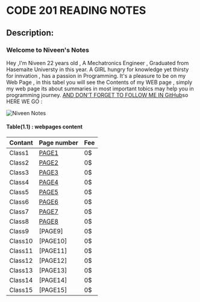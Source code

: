 # CODE 201 READING NOTES
## Description: 
### Welcome to Niveen's Notes

Hey ,I'm Niveen 22 years old , A Mechatronics Engineer , Graduated from Hasemaite Universty in this year. A GIRL hungry for knowledge yet thirsty for innvation , has a passion in Programming. It's a pleasure to be on my Web Page , in this tabel you will see the Contents of my WEB page , simply my web page its about summaries in most important tobics may help you in programming journey. [AND DON'T FORGET TO FOLLOW ME IN GitHub](https://github.com/NiveenAlSmadi)so HERE WE GO :
   
![Niveen Notes](https://render.fineartamerica.com/images/images-profile-flow/400/images/artworkimages/mediumlarge/2/school-spiral-notebook-shelly-rasche.jpg)  

#### Table(1.1) : webpages content 



Contant | Page number  | Fee |
---------| ----------- |------|
Class1 | [PAGE1](https://niveenalsmadi.github.io/code-201-reading-notes/class-01)| 0$ |
Class2 |[PAGE2](https://niveenalsmadi.github.io/code-201-reading-notes/class-02)|0$|
Class3 |[PAGE3](https://niveenalsmadi.github.io/code-201-reading-notes/class-03)|  0$| 
Class4 |[PAGE4](https://niveenalsmadi.github.io/code-201-reading-notes/class-04) | 0$| 
Class5 |[PAGE5](https://niveenalsmadi.github.io/code-201-reading-notes/class-05)|  0$| 
Class6 |[PAGE6](https://niveenalsmadi.github.io/code-201-reading-notes/class-06)|  0$|
Class7 |[PAGE7](https://niveenalsmadi.github.io/code-201-reading-notes/class-07)|  0$|
Class8 |[PAGE8](https://niveenalsmadi.github.io/code-201-reading-notes/class-08)|  0$| 
Class9 |[PAGE9]|  0$| 
Class10|[PAGE10]| 0$| 
Class11|[PAGE11]| 0$|
Class12|[PAGE12]| 0$|
Class13|[PAGE13]| 0$| 
Class14|[PAGE14]| 0$| 
Class15|[PAGE15]| 0$| 

  
  




